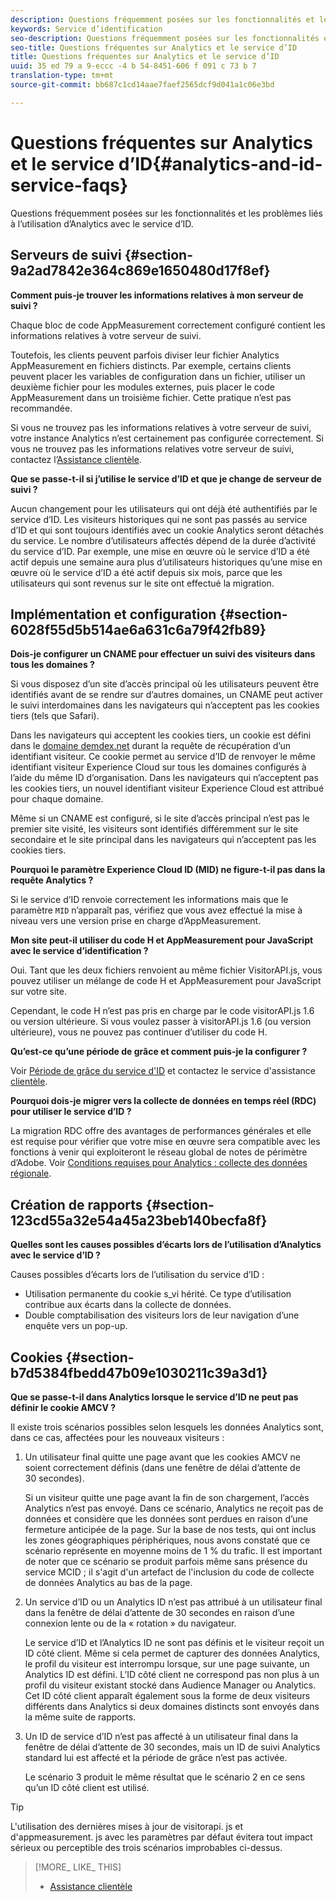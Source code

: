 ```yaml
---
description: Questions fréquemment posées sur les fonctionnalités et les problèmes liés à l’utilisation d’Analytics avec le service d’ID.
keywords: Service d’identification
seo-description: Questions fréquemment posées sur les fonctionnalités et les problèmes liés à l’utilisation d’Analytics avec le service d’ID.
seo-title: Questions fréquentes sur Analytics et le service d’ID
title: Questions fréquentes sur Analytics et le service d’ID
uuid: 35 ed 79 a 9-eccc -4 b 54-8451-606 f 091 c 73 b 7
translation-type: tm+mt
source-git-commit: bb687c1cd14aae7faef2565dcf9d041a1c06e3bd

---
```



# Questions fréquentes sur Analytics et le service d’ID{#analytics-and-id-service-faqs}

Questions fréquemment posées sur les fonctionnalités et les problèmes liés à l’utilisation d’Analytics avec le service d’ID.

## Serveurs de suivi {#section-9a2ad7842e364c869e1650480d17f8ef}

**Comment puis-je trouver les informations relatives à mon serveur de suivi ?**

Chaque bloc de code AppMeasurement correctement configuré contient les informations relatives à votre serveur de suivi.

Toutefois, les clients peuvent parfois diviser leur fichier Analytics AppMeasurement en fichiers distincts. Par exemple, certains clients peuvent placer les variables de configuration dans un fichier, utiliser un deuxième fichier pour les modules externes, puis placer le code AppMeasurement dans un troisième fichier. Cette pratique n’est pas recommandée.

Si vous ne trouvez pas les informations relatives à votre serveur de suivi, votre instance Analytics n’est certainement pas configurée correctement. Si vous ne trouvez pas les informations relatives votre serveur de suivi, contactez l’[Assistance clientèle](https://helpx.adobe.com/marketing-cloud/contact-support.html).

**Que se passe-t-il si j’utilise le service d’ID et que je change de serveur de suivi ?**

Aucun changement pour les utilisateurs qui ont déjà été authentifiés par le service d’ID. Les visiteurs historiques qui ne sont pas passés au service d’ID et qui sont toujours identifiés avec un cookie Analytics seront détachés du service. Le nombre d’utilisateurs affectés dépend de la durée d’activité du service d’ID. Par exemple, une mise en œuvre où le service d’ID a été actif depuis une semaine aura plus d’utilisateurs historiques qu’une mise en œuvre où le service d’ID a été actif depuis six mois, parce que les utilisateurs qui sont revenus sur le site ont effectué la migration.

## Implémentation et configuration {#section-6028f55d5b514ae6a631c6a79f42fb89}

**Dois-je configurer un CNAME pour effectuer un suivi des visiteurs dans tous les domaines ?**

Si vous disposez d’un site d’accès principal où les utilisateurs peuvent être identifiés avant de se rendre sur d’autres domaines, un CNAME peut activer le suivi interdomaines dans les navigateurs qui n’acceptent pas les cookies tiers (tels que Safari).

Dans les navigateurs qui acceptent les cookies tiers, un cookie est défini dans le [domaine demdex.net](https://marketing.adobe.com/resources/help/en_US/aam/demdex-calls.html) durant la requête de récupération d’un identifiant visiteur. Ce cookie permet au service d’ID de renvoyer le même identifiant visiteur Experience Cloud sur tous les domaines configurés à l’aide du même ID d’organisation. Dans les navigateurs qui n’acceptent pas les cookies tiers, un nouvel identifiant visiteur Experience Cloud est attribué pour chaque domaine.

Même si un CNAME est configuré, si le site d’accès principal n’est pas le premier site visité, les visiteurs sont identifiés différemment sur le site secondaire et le site principal dans les navigateurs qui n’acceptent pas les cookies tiers.

**Pourquoi le paramètre Experience Cloud ID (MID) ne figure-t-il pas dans la requête Analytics ?**

Si le service d’ID renvoie correctement les informations mais que le paramètre `MID` n’apparaît pas, vérifiez que vous avez effectué la mise à niveau vers une version prise en charge d’AppMeasurement.

**Mon site peut-il utiliser du code H et AppMeasurement pour JavaScript avec le service d’identification ?**

Oui. Tant que les deux fichiers renvoient au même fichier VisitorAPI.js, vous pouvez utiliser un mélange de code H et AppMeasurement pour JavaScript sur votre site.

Cependant, le code H n’est pas pris en charge par le code visitorAPI.js 1.6 ou version ultérieure. Si vous voulez passer à visitorAPI.js 1.6 (ou version ultérieure), vous ne pouvez pas continuer d’utiliser du code H.

**Qu’est-ce qu’une période de grâce et comment puis-je la configurer ?**

Voir [Période de grâce du service d&#39;ID](../mcvid-reference/mcvid-analytics-reference/mcvid-grace-period.md) et contactez le service d&#39;assistance [clientèle](https://helpx.adobe.com/marketing-cloud/contact-support.html).

**Pourquoi dois-je migrer vers la collecte de données en temps réel (RDC) pour utiliser le service d’ID ?**

La migration RDC offre des avantages de performances générales et elle est requise pour vérifier que votre mise en œuvre sera compatible avec les fonctions à venir qui exploiteront le réseau global de notes de périmètre d’Adobe. Voir [Conditions requises pour Analytics : collecte des données régionale](../mcvid-reference/mcvid-requirements.md#section-7d04bb013bc84a25bae3b148bc0ca25f).

## Création de rapports {#section-123cd55a32e54a45a23beb140becfa8f}

**Quelles sont les causes possibles d’écarts lors de l’utilisation d’Analytics avec le service d’ID ?**

Causes possibles d’écarts lors de l’utilisation du service d’ID :

* Utilisation permanente du cookie s_vi hérité. Ce type d’utilisation contribue aux écarts dans la collecte de données.
* Double comptabilisation des visiteurs lors de leur navigation d’une enquête vers un pop-up.

## Cookies {#section-b7d5384fbedd47b09e1030211c39a3d1}

**Que se passe-t-il dans Analytics lorsque le service d’ID ne peut pas définir le cookie AMCV ?**

Il existe trois scénarios possibles selon lesquels les données Analytics sont, dans ce cas, affectées pour les nouveaux visiteurs :

1. Un utilisateur final quitte une page avant que les cookies AMCV ne soient correctement définis (dans une fenêtre de délai d’attente de 30 secondes).

   Si un visiteur quitte une page avant la fin de son chargement, l’accès Analytics n’est pas envoyé. Dans ce scénario, Analytics ne reçoit pas de données et considère que les données sont perdues en raison d’une fermeture anticipée de la page. Sur la base de nos tests, qui ont inclus les zones géographiques périphériques, nous avons constaté que ce scénario représente en moyenne moins de 1 % du trafic. Il est important de noter que ce scénario se produit parfois même sans présence du service MCID ; il s&#39;agit d&#39;un artefact de l&#39;inclusion du code de collecte de données Analytics au bas de la page.

1. Un service d’ID ou un Analytics ID n’est pas attribué à un utilisateur final dans la fenêtre de délai d’attente de 30 secondes en raison d’une connexion lente ou de la « rotation » du navigateur.

   Le service d’ID et l’Analytics ID ne sont pas définis et le visiteur reçoit un ID côté client. Même si cela permet de capturer des données Analytics, le profil du visiteur est interrompu lorsque, sur une page suivante, un Analytics ID est défini. L’ID côté client ne correspond pas non plus à un profil du visiteur existant stocké dans Audience Manager ou Analytics. Cet ID côté client apparaît également sous la forme de deux visiteurs différents dans Analytics si deux domaines distincts sont envoyés dans la même suite de rapports.

1. Un ID de service d’ID n’est pas affecté à un utilisateur final dans la fenêtre de délai d’attente de 30 secondes, mais un ID de suivi Analytics standard lui est affecté et la période de grâce n’est pas activée.

   Le scénario 3 produit le même résultat que le scénario 2 en ce sens qu’un ID côté client est utilisé.

>[!TIP]
>
>L&#39;utilisation des dernières mises à jour de visitorapi. js et d&#39;appmeasurement. js avec les paramètres par défaut évitera tout impact sérieux ou perceptible des trois scénarios improbables ci-dessus.

>[!MORE_ LIKE_ THIS]
>
>* [Assistance clientèle](https://helpx.adobe.com/marketing-cloud/contact-support.html)

